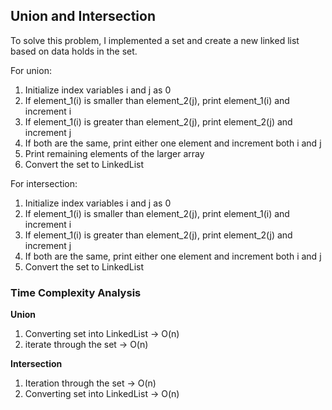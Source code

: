 ## Union and Intersection

To solve this problem, I implemented a set and create a new linked list based on data holds in the set.

For union:
1. Initialize index variables i and j as 0
2. If element_1(i) is smaller than element_2(j), print element_1(i) and increment i
3. If element_1(i) is greater than element_2(j), print element_2(j) and increment j
4. If both are the same, print either one element and increment both i and j
5. Print remaining elements of the larger array
6. Convert the set to LinkedList

For intersection:
1. Initialize index variables i and j as 0
2. If element_1(i) is smaller than element_2(j), print element_1(i) and increment i
3. If element_1(i) is greater than element_2(j), print element_2(j) and increment j
4. If both are the same, print either one element and increment both i and j
5. Convert the set to LinkedList

### Time Complexity Analysis
**Union**
1. Converting set into LinkedList -> O(n)
2. iterate through the set -> O(n)

**Intersection**
1. Iteration through the set -> O(n)
2. Converting set into LinkedList -> O(n)




```python

```
